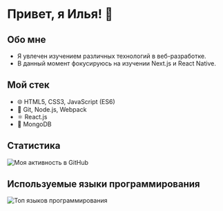 # Привет, я Илья! 👋

## Обо мне
- Я увлечен изучением различных технологий в веб-разработке.
- В данный момент фокусируюсь на изучении Next.js и React Native.

## Мой стек
- 🌐 HTML5, CSS3, JavaScript (ES6)
- 🚀 Git, Node.js, Webpack
- ⚛️ React.js
- 🍃 MongoDB

## Статистика
![Моя активность в GitHub](https://github-readme-stats.vercel.app/api?username=yourusername&show_icons=true&count_private=true&hide=stars&theme=radical)

## Используемые языки программирования
![Топ языков программирования](https://github-readme-stats.vercel.app/api/top-langs/?username=yourusername&layout=compact&theme=radical)
